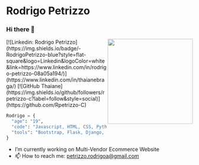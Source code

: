 # Rodrigo Petrizzo

### Hi there 👋
<img align='right' src="https://media.giphy.com/media/KAq5w47R9rmTuvWOWa/giphy.gif" width="230">
[![Linkedin: Rodrigo Petrizzo](https://img.shields.io/badge/-RodrigoPetrizzo-blue?style=flat-square&logo=Linkedin&logoColor=white&link=https://www.linkedin.com/in/rodrigo-petrizzo-08a05a194/)](https://www.linkedin.com/in/thaianebraga/) [![GitHub Thaiane](https://img.shields.io/github/followers/rpetrizzo-c?label=follow&style=social)](https://github.com/Rpetrizzo-C)


```python
Rodrigo = {
  "age": "19",
  "code": "Javascript, HTML, CSS, Python",
  "tools": "Bootstrap, Flask, Django, Node"
}
```
- I’m currently working on Multi-Vendor Ecommerce Website
- 📫 How to reach me: petrizzo.rodrigoa@gmail.com

